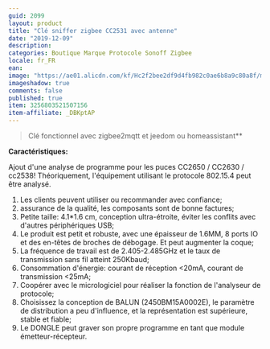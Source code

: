 ```yaml
---
guid: 2099
layout: product
title: "Clé sniffer zigbee CC2531 avec antenne"
date: "2019-12-09"
description:
categories: Boutique Marque Protocole Sonoff Zigbee
locale: fr_FR
ean:
image: "https://ae01.alicdn.com/kf/Hc2f2bee2df9d4fb982c0ae6b8a9c80a8f/mulateur-d-bogueur-ZIGBEE-CC2531-CC2540-avec-carte-Bluetooth-sans-fil-dongle-USB-programmeur-4.jpg_640x640.jpg"
imageshadow: true
comments: false
published: true
item: 3256803521507156
item-affiliate: _DBKptAP
---
```


> Clé fonctionnel avec zigbee2mqtt et jeedom ou homeassistant**

**Caractéristiques:**

Ajout d'une analyse de programme pour les puces CC2650 / CC2630 / cc2538! Théoriquement, l'équipement utilisant le protocole 802.15.4 peut être analysé.

1. Les clients peuvent utiliser ou recommander avec confiance;
2. assurance de la qualité, les composants sont de bonne factures;
3. Petite taille: 4.1\*1.6 cm, conception ultra-étroite, éviter les conflits avec d'autres périphériques USB;
4. Le produit est petit et robuste, avec une épaisseur de 1.6MM, 8 ports IO et des en-têtes de broches de débogage. Et peut augmenter la coque;
5. La fréquence de travail est de 2.405-2.485GHz et le taux de transmission sans fil atteint 250Kbaud;
6. Consommation d'énergie: courant de réception <20mA, courant de transmission <25mA;
7. Coopérer avec le micrologiciel pour réaliser la fonction de l'analyseur de protocole;
8. Choisissez la conception de BALUN (2450BM15A0002E), le paramètre de distribution a peu d'influence, et la représentation est supérieure, stable et fiable;
9. Le DONGLE peut graver son propre programme en tant que module émetteur-récepteur.
